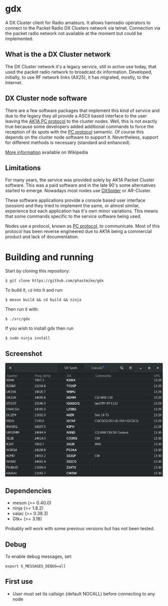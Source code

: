 # gdx

A DX Cluster client for Radio amateurs. It allows hamradio operators to connect to the Packet Radio DX Clusters network via telnet. Connection via the packet radio network not available at the moment but could be implemented.

## What is the a DX Cluster network

The DX Cluster network it's a legacy service, still in active use today, that used the packet radio network to broadcast dx information. Developed, initially, to use RF network links (AX25), it has migrated, mostly, to the Internet.

## DX Cluster node software
There are a few software packages that implement this kind of service and due to the legacy they all provide a ASCII based interface to the user leaving the [AK1A PC protocol](http://www.dxcluster.org/tech/pcprot.html) to the cluster nodes. Well, this is not exactly true because some developers added additional commands to force the reception of dx spots with the [PC protocol](http://www.dxcluster.org/tech/pcprot.html) semantic. Of course this depends on the cluster node software to support it. Nevertheless, support for different methods is necessary (standard and enhanced).

[More information](https://en.wikipedia.org/wiki/DX_cluster) available on Wikipedia

## Limitations

For many years, the service was provided solely by AK1A Packet Cluster software. This was a paid software and in the late 90's some alternatives started to emerge. Nowadays most nodes use [DXSpider](http://www.dxcluster.org/main/) or AR-Cluster.

These software applications provide a console based user interface (session) and they tried to implement the same, or almost similar, experience but each application has it's own minor variations. This means that some commands specific to the service software being used.

Nodes use a protocol, known as [PC protocol](http://www.dxcluster.org/tech/pcprot.html), to communicate. Most of this protocol has been reverse engineered due to AK1A being a commercial product and lack of documentation.

# Building and running

Start by cloning this repository:

	$ git clone https://github.com/phastmike/gdx

To build it, `cd` into it and run:

	$ meson build && cd build && ninja

Then run it with:

	$ ./src/gdx

If you wish to install gdx then run

	$ sudo ninja install

## Screenshot

![Screenshot](/data/screenshots/screenshot1dark.png "Screenshot")

## Dependencies

* meson (>= 0.40.0)
* ninja (>= 1.8.2)
* valac (>= 0.38.3)
* Gtk+ (>= 3.18)

Probably will work with some previous versions but has not been tested.

## Debug

To enable debug messages, set:

    export G_MESSAGES_DEBUG=all

## First use

* User must set its callsign (default NOCALL) before connecting to any node

